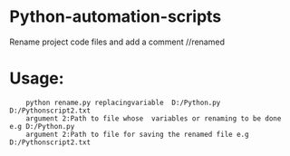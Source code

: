 # Python-automation-scripts



Rename project code files and add a comment //renamed

# Usage:
        python rename.py replacingvariable  D:/Python.py D:/Pythonscript2.txt
        argument 2:Path to file whose  variables or renaming to be done e.g D:/Python.py
        argument 2:Path to file for saving the renamed file e.g  D:/Pythonscript2.txt
